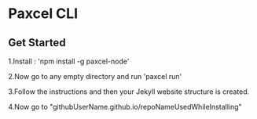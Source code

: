 # Paxcel CLI
## Get Started
1.Install : 'npm install -g paxcel-node'

2.Now go to any empty directory and run 'paxcel run'

3.Follow the instructions and then your Jekyll website structure is created.

4.Now go to "githubUserName.github.io/repoNameUsedWhileInstalling"
